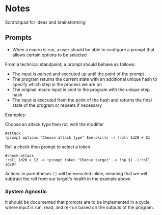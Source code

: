 # Notes

Scratchpad for ideas and brainstorming

## Prompts

- When a macro is run, a user should be able to configure a prompt that allows certain options to be selected


From a technical standpoint, a prompt should behave as follows:

 - The input is parsed and executed up until the point of the prompt
 - The program returns the current state with an additional unique hash to specify which step in the process we are on
 - The original macro input is sent to the program with the unique step hash
 - The input is executed from the point of the hash and returns the final state of the program or repeats if necessary

Examples:

Choose an attack type then roll with the modifier

```
#attack
!prompt options "Choose attack type" $me.skills -> !roll 1d20 + $1
```

Roll a check then prompt to select a token

```
#check-attack
!roll 1d20 > 12 -> !prompt token "Choose target" -> !hp $1 -(!roll 1d20)
```

Actions in parentheses `()` will be executed inline, meaning that we will subtract the roll from our
target's health in the example above.

### System Agnostic

It should be documented that prompts are to be implemented in a cycle, where input is run, read, and
re-run based on the outputs of the program.
